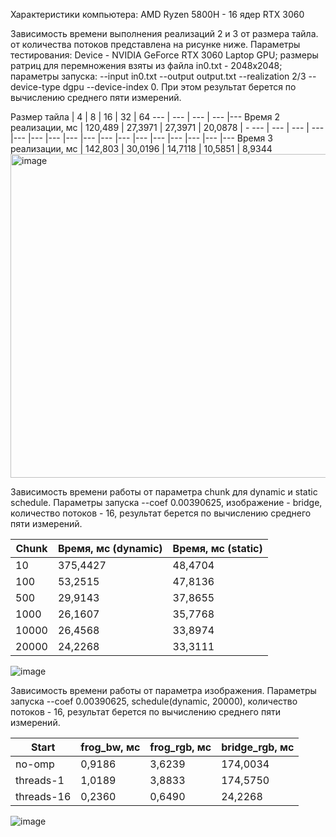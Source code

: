 Характеристики компьютера: AMD Ryzen 5800H - 16 ядер RTX 3060

Зависимость времени выполнения реализаций 2 и 3 от размера тайла. от количества потоков представлена на рисунке ниже. Параметры тестирования: Device - NVIDIA GeForce RTX 3060 Laptop GPU; размеры ратриц для перемножения взяты из файла in0.txt - 2048х2048; параметры запуска: --input in0.txt --output output.txt --realization 2/3 --device-type dgpu --device-index 0. При этом результат берется по вычислению среднего пяти измерений.

Размер тайла | 4 | 8 | 16 | 32 | 64 
--- | --- | --- | --- |--- 
Время 2 реализации, мс | 120,489 | 27,3971 | 27,3971 | 20,0878 | - 
--- | --- | --- | --- |--- |--- |--- |--- |--- |--- |--- |--- |--- |--- |--- |--- |---
Время 3 реализации, мс | 142,803 | 30,0196 | 14,7118 | 10,5851 | 8,9344 
<img width="518" alt="image" src="https://github.com/Temin100/DIP/assets/157034771/6c9156d3-8434-426b-9356-1dd5dbc48635">


Зависимость времени работы от параметра chunk для dynamic и static schedule. Параметры запуска --coef 0.00390625, изображение - bridge, количество потоков - 16, результат берется по вычислению среднего пяти измерений.

Chunk | Время, мс (dynamic) | Время, мс (static) 
--- | --- | --- 
10 | 375,4427 | 48,4704
100 | 53,2515 | 47,8136
500 | 29,9143 | 37,8655
1000 | 26,1607 | 35,7768
10000 | 26,4568 | 33,8974
20000 | 24,2268 | 33,3111

![image](https://github.com/Temin100/DIP/assets/157034771/a3407da1-f3ae-4224-bd5b-0043505fa414)

Зависимость времени работы от параметра изображения. Параметры запуска --coef 0.00390625, schedule(dynamic, 20000), количество потоков - 16, результат берется по вычислению среднего пяти измерений.

Start | frog_bw, мс | frog_rgb, мс | bridge_rgb, мс
--- | --- | --- | --- 
no-omp | 0,9186 | 3,6239 | 174,0034
threads-1 | 1,0189 | 3,8833 | 174,5750
threads-16 | 0,2360 | 0,6490 | 24,2268

![image](https://github.com/Temin100/DIP/assets/157034771/2b50f7ca-d8d0-4763-90fb-a8830b897052)

